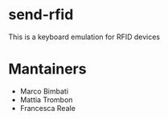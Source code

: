 # send-rfid
This is a keyboard emulation for RFID devices

# Mantainers
- Marco Bimbati
- Mattia Trombon
- Francesca Reale
